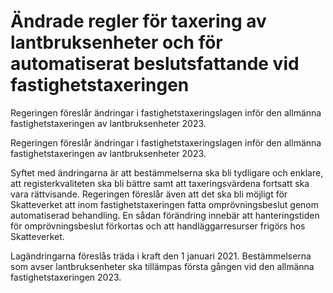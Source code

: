 # Ändrade regler för taxering av lantbruksenheter och för automatiserat beslutsfattande vid fastighetstaxeringen

Regeringen föreslår ändringar i fastighetstaxeringslagen inför den allmänna fastighetstaxeringen av lantbruksenheter 2023.

Regeringen föreslår ändringar i fastighetstaxeringslagen inför den allmänna fastighetstaxeringen av lantbruksenheter 2023.

Syftet med ändringarna är att bestämmelserna ska bli tydligare och enklare, att registerkvaliteten ska bli bättre samt att taxeringsvärdena fortsatt ska vara rättvisande. Regeringen föreslår även att det ska bli möjligt för Skatteverket att inom fastighetstaxeringen fatta omprövningsbeslut genom automatiserad behandling. En sådan förändring innebär att hanteringstiden för omprövningsbeslut förkortas och att handläggarresurser frigörs hos Skatteverket.

Lagändringarna föreslås träda i kraft den 1 januari 2021.
Bestämmelserna som avser lantbruksenheter ska tillämpas första gången vid den allmänna fastighetstaxeringen 2023.
